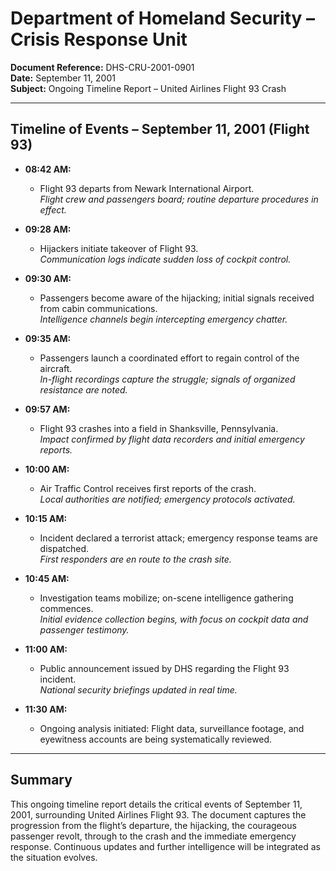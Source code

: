 # Department of Homeland Security – Crisis Response Unit

**Document Reference:** DHS-CRU-2001-0901  
**Date:** September 11, 2001  
**Subject:** Ongoing Timeline Report – United Airlines Flight 93 Crash

---

## Timeline of Events – September 11, 2001 (Flight 93)

- **08:42 AM:**  
  - Flight 93 departs from Newark International Airport.  
  _Flight crew and passengers board; routine departure procedures in effect._

- **09:28 AM:**  
  - Hijackers initiate takeover of Flight 93.  
  _Communication logs indicate sudden loss of cockpit control._

- **09:30 AM:**  
  - Passengers become aware of the hijacking; initial signals received from cabin communications.  
  _Intelligence channels begin intercepting emergency chatter._

- **09:35 AM:**  
  - Passengers launch a coordinated effort to regain control of the aircraft.  
  _In-flight recordings capture the struggle; signals of organized resistance are noted._

- **09:57 AM:**  
  - Flight 93 crashes into a field in Shanksville, Pennsylvania.  
  _Impact confirmed by flight data recorders and initial emergency reports._

- **10:00 AM:**  
  - Air Traffic Control receives first reports of the crash.  
  _Local authorities are notified; emergency protocols activated._

- **10:15 AM:**  
  - Incident declared a terrorist attack; emergency response teams are dispatched.  
  _First responders are en route to the crash site._

- **10:45 AM:**  
  - Investigation teams mobilize; on-scene intelligence gathering commences.  
  _Initial evidence collection begins, with focus on cockpit data and passenger testimony._

- **11:00 AM:**  
  - Public announcement issued by DHS regarding the Flight 93 incident.  
  _National security briefings updated in real time._

- **11:30 AM:**  
  - Ongoing analysis initiated: Flight data, surveillance footage, and eyewitness accounts are being systematically reviewed.

---

## Summary

This ongoing timeline report details the critical events of September 11, 2001, surrounding United Airlines Flight 93. The document captures the progression from the flight’s departure, the hijacking, the courageous passenger revolt, through to the crash and the immediate emergency response. Continuous updates and further intelligence will be integrated as the situation evolves.